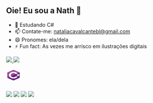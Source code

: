 ## Oie! Eu sou a Nath 👋

- 🌱 Estudando C#
- 📫 Contate-me: nataliacavalcantebl@gmail.com
- 😄 Pronomes: ela/dela
- ⚡ Fun fact: As vezes me arrisco em ilustrações digitais

<div align="match-parent">
  <a href="https://github.com/nataliacabarb">
  <img height="140em" src="https://github-readme-stats.vercel.app/api?username=nataliacabarb&show_icons=true&theme=gruvbox&include_all_commits=true&count_private=true"/>
  <img height="135em" src="https://github-readme-stats.vercel.app/api/top-langs/?username=nataliacabarb&layout=compact&langs_count=7&theme=gruvbox"/>
</div>

<div style="display: inline_block"><br>
  <img align="center" alt="Rafa-Csharp" height="30" width="40" src="https://raw.githubusercontent.com/devicons/devicon/master/icons/csharp/csharp-original.svg">
</div>

##
<div> 
  <a href="https://instagram.com/nataliacabarb_" target="_blank"><img src="https://img.shields.io/badge/-Instagram-%23E4405F?style=for-the-badge&logo=instagram&logoColor=white" target="_blank"></a>
  <a href="https://instagram.com/ilustranobara" target="_blank"><img src="https://img.shields.io/badge/-Instagram-%23E4405F?style=for-the-badge&logo=instagram&logoColor=white" target="_blank"></a>
  <a href = "mailto:nataliacavalcantebl@gmail.com"><img src="https://img.shields.io/badge/-Gmail-%23333?style=for-the-badge&logo=gmail&logoColor=white" target="_blank"></a>
  <a href="https://www.linkedin.com/in/natália-cavalcante-ab712b258/" target="_blank"><img src="https://img.shields.io/badge/-LinkedIn-%230077B5?style=for-the-badge&logo=linkedin&logoColor=white" target="_blank"></a> 
</div>

